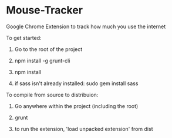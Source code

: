 # Mouse-Tracker
Google Chrome Extension to track how much you use the internet

To get started:

1. Go to the root of the project

2. npm install -g grunt-cli

3. npm install

4. if sass isn't already installed: sudo gem install sass

To compile from source to distribuion:

1. Go anywhere within the project (including the root)

2. grunt

3. to run the extension, 'load unpacked extension' from dist
